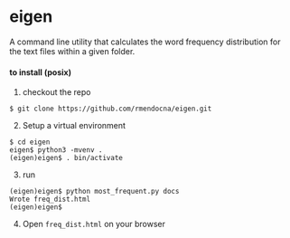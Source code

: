 # eigen

A command line utility that calculates the word frequency distribution for the text files 
within a given folder.

#### to install (posix)
1. checkout the repo
```
$ git clone https://github.com/rmendocna/eigen.git
``` 

2. Setup a virtual environment
```
$ cd eigen
eigen$ python3 -mvenv .
(eigen)eigen$ . bin/activate
```
3. run
```
(eigen)eigen$ python most_frequent.py docs
Wrote freq_dist.html
(eigen)eigen$
```
4. Open `freq_dist.html` on your browser


